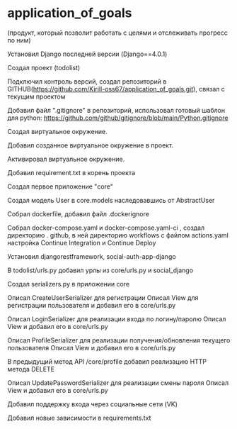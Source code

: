 # application_of_goals

(продукт, который позволит работать с целями и отслеживать прогресс по ним)

Установил Django последней версии (Django==4.0.1)

Создал проект (todolist)

Подключил контроль версий, создал репозиторий в GITHUB(https://github.com/Kirill-oss67/application_of_goals.git),
связал с текущим проектом

Добавил файл ".gitignore" в репозиторий, использовал готовый шаблон для
python: https://github.com/github/gitignore/blob/main/Python.gitignore

Создал виртуальное окружение.

Добавил созданное виртуальное окружение в проект.

Активировал виртуальное окружение.

Добавил requirement.txt в корень проекта

Создал первое приложение "core"

Создал модель User в core.models наследовавшись от AbstractUser

Собрал dockerfile, добавил файл .dockerignore

Собрал docker-compose.yaml и docker-compose.yaml-сi , создал директорию . github, в ней директорию workflows с файлом
actions.yaml
настройка Continue Integration и Continue Deploy

Установил djangorestframework, social-auth-app-django

В todolist/urls.py добавил урлы из core/urls.py и social_django

Создал serializers.py в приложении core

Описал CreateUserSerializer для регистрации
Описал View для регистрации пользователя и добавил его в core/urls.py

Описал LoginSerializer для реализации входа по логину/паролю
Описал View и добавил его в core/urls.py

Описал ProfileSerializer для реализации получения/обновления текущего пользователя
Описал View и добавил его в core/urls.py

В предыдущий метод API /core/profile добавил реализацию HTTP метода DELETE

Описал UpdatePasswordSerializer для реализации смены пароля
Описал View и добавил его в core/urls.py

Добавил поддержку входа через социальные сети (VK)

Добавил новые зависимости в requirements.txt











